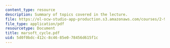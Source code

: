 ```yaml
---
content_type: resource
description: Summary of topics covered in the lecture.
file: https://ol-ocw-studio-app-production.s3.amazonaws.com/courses/2-964-economics-of-marine-transportation-industries-fall-2006/5d0f0bdc412c8c4685e078456d615f1c_marsoft_cycle.pdf
file_type: application/pdf
resourcetype: Document
title: marsoft_cycle.pdf
uid: 5d0f0bdc-412c-8c46-85e0-78456d615f1c
---
```

